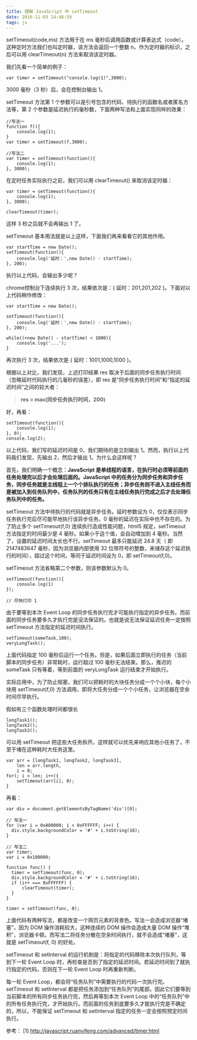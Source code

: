 ```yaml
---
title: 理解 JavaScript 中 setTimeout
date: 2016-11-03 14:46:59
tags: js
---
```


setTimeout(code,ms) 方法用于在 ms 毫秒后调用函数或计算表达式（code）。这种定时方法我们也叫定时器，该方法会返回一个整数 n，作为定时器的标识，之后可以用 clearTimeout(n) 方法来取消该定时器。

<!-- more -->

我们先看一个简单的例子：

```
var timer = setTimeout("console.log(1)",3000);
```
3000 毫秒（3 秒）后，会在控制台输出 1。

setTimeout 方法第 1 个参数可以是引号包含的代码、待执行的函数名或者匿名方法等，第 2 个参数是延迟执行的毫秒数，下面两种写法和上面实现同样的效果：

```
//写法一
function f(){
    console.log(1);
}
var timer = setTimeout(f,3000);

//写法二
var timer = setTimeout(function(){
    console.log(1);
}, 3000);
```

在定时任务实际执行之前，我们可以用 clearTimeout() 来取消该定时器：

```
var timer = setTimeout(function(){
    console.log(1);
}, 3000);

clearTimeout(timer);
```

这样 3 秒之后就不会再输出 1 了。

setTimeout 基本用法就是以上这样，下面我们再来看看它的其他作用。

```
var startTime = new Date();
setTimeout(function(){
    console.log('延时：',new Date() - startTime);
}, 200);
```

执行以上代码，会输出多少呢？

chrome控制台下连续执行 3 次，结果依次是：{ 延时：201,201,202 }。下面对以上代码稍作修改：

```
var startTime = new Date();

setTimeout(function(){
    console.log('延时：',new Date() - startTime);
}, 200);

while((+new Date() - startTime) < 1000){
    console.log('...');
}
```

再次执行 3 次，结果依次是  { 延时：1001,1000,1000 }。

根据以上对比，我们发现，上述打印结果 res 取决于后面的同步任务执行时间（忽略延时代码执行的几毫秒的误差），即 res 是“同步任务执行时间”和“指定的延迟时间”之间的较大者：

> **res = max(同步任务执行时间，200)**

好，再看：

```
setTimeout(function(){
    console.log(1);
}, 0);
console.log(2);
```

以上代码，我们写的延迟时间是 0，我们期待的是立刻输出 1。然而，执行以上代码我们发现，先输出 2，然后才输出 1。为什么会这样呢？

首先，我们明确一个概念：**JavaScript 是单线程的语言，在执行时必须等前面的任务处理完以后才会处理后面的。JavaScript 中的任务分为同步任务和异步任务，同步任务就是主线程上一个个排队执行的任务；异步任务则不进入主线任务而是被加入到任务队列中，任务队列的任务只有在主线任务执行完成之后才去处理任务队列中的任务。**

setTimeout 方法中待执行的代码就是异步任务。延时参数设为 0，仅仅表示同步任务执行完后尽可能早地执行该异步任务。0 毫秒的延迟在实际中也不存在的。为了防止多个 setTimeout(f,0) 连续执行造成性能问题，html5 规定，setTimeout 方法指定的时间最少是 4 毫秒。如果小于这个值，会自动增加到 4 毫秒。当然了，设置的延迟时间太长也不行。setTimeout 最多只能延迟 24.8 天（ 即 2147483647 毫秒，因为浏览器内部使用 32 位带符号的整数，来储存这个延迟执行的时间），超过这个时间，等同于延迟时间设为 0，即 setTimeout(f,0)。

setTimeout 方法省略第二个参数，则该参数默认为 0。

```
setTimeout(function(){
    console.log(1)
});

// 尽快打印 1
```

由于要等到本次 Event Loop 的同步任务执行完才可能执行指定的异步任务。而前面的同步任务要多久才执行完是没法保证的。也就是说无法保证延迟任务一定按照 setTimeout 方法指定的延迟时间执行。

```
setTimeout(someTask,100);
veryLongTask();
```

上面代码指定 100 毫秒后运行一个任务。但是，如果后面立即执行的任务（当前脚本的同步任务）非常耗时，运行超过 100 毫秒无法结束。那么，推迟的 someTask 只有等着，等到前面的 veryLongTask 运行结束才开始执行。

实际应用中，为了防止阻塞，我们可以把耗时的大块任务分成一个个小块，每个小块用 setTimeout(f,0) 方法调用，即将大任务分成一个个小任务，让浏览器在空余时间尽早执行。

假如有三个函数处理时间都很长

```
longTask1();
longTask2();
longTask3();
```

可以用 setTimeout 把这些大任务拆开。这样就可以优先来响应其他小任务了，不至于堵在这种耗时大任务这里。

```
var arr = [longTask1, longTask2, longTask3],
    len = arr.length,
    i = 0;
for(; i < len; i++){
	setTimeout(arr[i], 0);
}
```

再看：

```
var div = document.getElementsByTagName('div')[0];

// 写法一
for (var i = 0xA00000; i < 0xFFFFFF; i++) {
  div.style.backgroundColor = '#' + i.toString(16);
}

// 写法二
var timer;
var i = 0x100000;

function func() {
  timer = setTimeout(func, 0);
  div.style.backgroundColor = '#' + i.toString(16);
  if (i++ === 0xFFFFFF) {
      clearTimeout(timer);
  } 
}

timer = setTimeout(func, 0);
```

上面代码有两种写法，都是改变一个网页元素的背景色。写法一会造成浏览器“堵塞”，因为 DOM 操作消耗较大，这种连续的 DOM 操作会造成大量 DOM 操作“堆积”，浏览器卡顿。而写法二将任务分散在空余时间执行，就不会造成“堵塞”，这就是 setTimeout(f, 0) 的好处。

setTimeout 和 setInterval 的运行机制是：将指定的代码移除本次执行队列，等到下一轮 Event Loop 时，再检查是否到了指定的延迟时间。若延迟时间到了就执行指定的代码，否则在下一轮 Event Loop 时再重新判断。

每一轮 Event Loop，都会将“任务队列”中需要执行的代码一次执行完。setTimeout 和 setInterval 都是把任务添加到“任务队列”的尾部。因此它们要等到当前脚本的所有同步任务执行完，然后再等到本次 Event Loop 中的“任务队列”中的所有任务执行完，才开始执行。而前面的任务到底要多久才能执行完是不确定的，所以，不能保证 setTimeout 和 setInterval 指定的任务一定会按照预定时间执行。



参考：
[1] http://javascript.ruanyifeng.com/advanced/timer.html